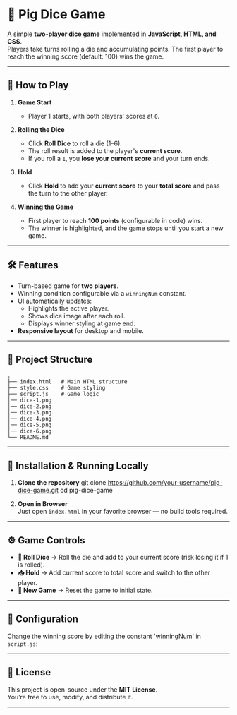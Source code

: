 # 🎲 Pig Dice Game

A simple **two-player dice game** implemented in **JavaScript, HTML, and CSS**.  
Players take turns rolling a die and accumulating points. The first player to reach the winning score (default: 100) wins the game.

---

## 📜 How to Play

1. **Game Start**  
   - Player 1 starts, with both players' scores at `0`.

2. **Rolling the Dice**  
   - Click **Roll Dice** to roll a die (1–6).
   - The roll result is added to the player's **current score**.
   - If you roll a `1`, you **lose your current score** and your turn ends.

3. **Hold**  
   - Click **Hold** to add your **current score** to your **total score** and pass the turn to the other player.

4. **Winning the Game**  
   - First player to reach **100 points** (configurable in code) wins.
   - The winner is highlighted, and the game stops until you start a new game.

---

## 🛠️ Features

- Turn-based game for **two players**.
- Winning condition configurable via a `winningNum` constant.
- UI automatically updates:
  - Highlights the active player.
  - Shows dice image after each roll.
  - Displays winner styling at game end.
- **Responsive layout** for desktop and mobile.

---

## 📂 Project Structure

```plaintext
.
├── index.html   # Main HTML structure
├── style.css    # Game styling
├── script.js    # Game logic
│── dice-1.png
│── dice-2.png
│── dice-3.png
│── dice-4.png
│── dice-5.png
│── dice-6.png
└── README.md
```

---

## 🚀 Installation & Running Locally

1. **Clone the repository**
  git clone https://github.com/your-username/pig-dice-game.git
  cd pig-dice-game


2. **Open in Browser**  
Just open `index.html` in your favorite browser — no build tools required.

---

## ⚙️ Game Controls

- **🎲 Roll Dice** → Roll the die and add to your current score (risk losing it if 1 is rolled).
- **📥 Hold** → Add current score to total score and switch to the other player.
- **🔄 New Game** → Reset the game to initial state.

---

## 📌 Configuration

Change the winning score by editing the constant 'winningNum' in `script.js`:

---

## 📄 License

This project is open-source under the **MIT License**.  
You’re free to use, modify, and distribute it.

---

